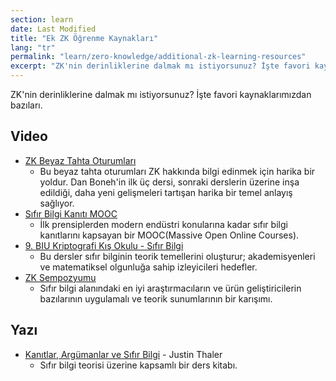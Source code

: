 ```yaml
---
section: learn
date: Last Modified
title: "Ek ZK Öğrenme Kaynakları"
lang: "tr"
permalink: "learn/zero-knowledge/additional-zk-learning-resources"
excerpt: "ZK'nin derinliklerine dalmak mı istiyorsunuz? İşte favori kaynaklarımızdan bazıları."
---
```


ZK'nin derinliklerine dalmak mı istiyorsunuz? İşte favori kaynaklarımızdan bazıları.

## Video

- [ZK Beyaz Tahta Oturumları](https://youtube.com/playlist?list=PLj80z0cJm8QErn3akRcqvxUsyXWC81OGq)
  - Bu beyaz tahta oturumları ZK hakkında bilgi edinmek için harika bir yoldur. Dan Boneh'in ilk üç dersi, sonraki derslerin üzerine inşa edildiği, daha yeni gelişmeleri tartışan harika bir temel anlayış sağlıyor.
- [Sıfır Bilgi Kanıtı MOOC](https://youtube.com/playlist?list=PLS01nW3Rtgor_yJmQsGBZAg5XM4TSGpPs)
  - İlk prensiplerden modern endüstri konularına kadar sıfır bilgi kanıtlarını kapsayan bir MOOC(Massive Open Online Courses).
- [9. BIU Kriptografi Kış Okulu - Sıfır Bilgi](https://youtube.com/playlist?list=PL8Vt-7cSFnw29cLUVqAIuMlg1QJ-szV0K)
  - Bu dersler sıfır bilginin teorik temellerini oluşturur; akademisyenleri ve matematiksel olgunluğa sahip izleyicileri hedefler.
- [ZK Sempozyumu](https://www.youtube.com/playlist?list=PLrzRr7okCcmbAlgYpuFjzUJv8tAyowDQY)
  - Sıfır bilgi alanındaki en iyi araştırmacıların ve ürün geliştiricilerin bazılarının uygulamalı ve teorik sunumlarının bir karışımı.

## Yazı

- [Kanıtlar, Argümanlar ve Sıfır Bilgi](https://people.cs.georgetown.edu/jthaler/ProofsArgsAndZK.html) - Justin Thaler
  - Sıfır bilgi teorisi üzerine kapsamlı bir ders kitabı.
